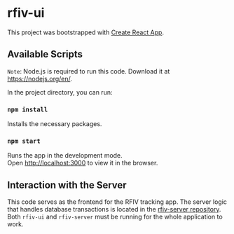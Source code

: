 # rfiv-ui

This project was bootstrapped with [Create React App](https://github.com/facebook/create-react-app).

## Available Scripts

`Note`: Node.js is required to run this code. Download it at https://nodejs.org/en/.

In the project directory, you can run:

### `npm install`

Installs the necessary packages.

### `npm start`

Runs the app in the development mode.\
Open [http://localhost:3000](http://localhost:3000) to view it in the browser.

## Interaction with the Server

This code serves as the frontend for the RFIV tracking app. The server logic that handles database transactions is located in the [rfiv-server repository](https://github.com/ManeuverOn/rfiv-server). Both `rfiv-ui` and `rfiv-server` must be running for the whole application to work.